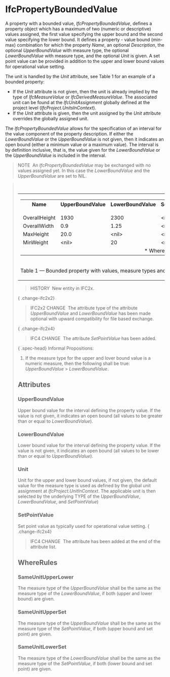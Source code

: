 # IfcPropertyBoundedValue

A property with a bounded value, _IfcPropertyBoundedValue_, defines a property object which has a maximum of two (numeric or descriptive) values assigned, the first value specifying the upper bound and the second value specifying the lower bound. It defines a property - value bound (min-max) combination for which the property _Name_, an optional _Description_, the optional _UpperBoundValue_ with measure type, the optional _LowerBoundValue_ with measure type, and the optional _Unit_ is given. A set point value can be provided in addition to the upper and lower bound values for operational value setting.

The unit is handled by the _Unit_ attribute, see Table 1 for an example of a bounded property:

* If the _Unit_ attribute is not given, then the unit is already implied by the type of _IfcMeasureValue_ or _IfcDerivedMeasureValue_. The associated unit can be found at the _IfcUnitAssignment_ globally defined at the project level (_IfcProject.UnitsInContext_). 
* If the _Unit_ attribute is given, then the unit assigned by the _Unit_ attribute overrides the globally assigned unit. 

The _IfcPropertyBoundedValue_ allows for the specification of an interval for the value component of the property description. If either the _LowerBoundValue_ or the _UpperBoundValue_ is not given, then it indicates an open bound (either a minimum value or a maximum value). The interval is by definition inclusive, that is, the value given for the _LowerBoundValue_ or the _UpperBoundValue_ is included in the interval.

> NOTE&nbsp; An _IfcPropertyBoundedValue_ may be exchanged with no values assigned yet. In this case the _LowerBoundValue_ and the _UpperBoundValue_ are set to NIL.

> &nbsp;
> 
> <table>
 <tr>
  <td>
   <table class="gridtable">
    <tr valign="top">
     <th width="15%">Name</th>
     <th width="15%">UpperBoundValue</th>
     <th width="15%">LowerBoundValue</th>
     <th width="15%">SetPointValue</th>
     <th width="45%">Type<br> <span style="font-size:smaller">(through <em>IfcValue</em>)</span></th>
     <th width="10%">Unit<br></th>
    </tr>
    <tr valign="top">
     <td>OverallHeight</td>
     <td>1930</td>
     <td>2300</td>
     <td>&lt;nil&gt;</td>
     <td><em>IfcPositiveLengthMeasure</em></td>
     <td>-</td>
    </tr>
    <tr valign="top">
     <td>OverallWidth</td>
     <td>0.9</td>
     <td>1.25</td>
     <td>&lt;nil&gt;</td>
     <td><em>IfcPositiveLengthMeasure</em></td>
     <td>m</td>
    </tr>
    <tr valign="top">
     <td>MaxHeight</td>
     <td>20.0</td>
     <td>&lt;nil&gt;</td>
     <td>&lt;nil&gt;</td>
     <td><em>IfcPositiveLengthMeasure</em></td>
     <td>-</td>
    </tr>
    <tr valign="top">
     <td>MinWeight</td>
     <td>&lt;nil&gt;</td>
     <td>20</td>
     <td>&lt;nil&gt;</td>
     <td><em>IfcMassMeasure</em></td>
     <td>kg</td>
    </tr>
    <tr>
     <td colspan="6" align="right">* Where rules ensures same measure type for all values</td>
    </tr>
   </table>
  </td>
 </tr>
 <tr>
  <td><p class="table">Table 1 &mdash; Bounded property with values, measure types and units</p></td>
 </tr>
</table>

> HISTORY&nbsp; New entity in IFC2x.

{ .change-ifc2x2}
> IFC2x2 CHANGE&nbsp; The attribute type of the attribute _UpperBoundValue_ and _LowerBoundValue_ has been made optional with upward compatibility for file based exchange.

{ .change-ifc2x4}
> IFC4 CHANGE&nbsp; The attribute _SetPointValue_ has been added.

{ .spec-head}
Informal Propositions:

1. If the measure type for the upper and lover bound value is a numeric measure, then the following shall be true: _UpperBoundValue_ &gt; _LowerBoundValue_.

## Attributes

### UpperBoundValue
Upper bound value for the interval defining the property value. If the value is not given, it indicates an open bound (all values to be greater than or equal to _LowerBoundValue_).

### LowerBoundValue
Lower bound value for the interval defining the property value. If the value is not given, it indicates an open bound (all values to be lower than or equal to _UpperBoundValue_).

### Unit
Unit for the upper and lower bound values, if not given, the default value for the measure type is used as defined by the global unit assignment at _IfcProject.UnitInContext_. The applicable unit is then selected by the underlying TYPE of the _UpperBoundValue_, _LowerBoundValue_, and _SetPointValue_)

### SetPointValue
Set point value as typically used for operational value setting.
{ .change-ifc2x4}
> IFC4 CHANGE&nbsp; The attribute has been added at the end of the attribute list.

## WhereRules

### SameUnitUpperLower
The measure type of the _UpperBoundValue_ shall be the same as the measure type of the _LowerBoundValue_, if both (upper and lower bound) are given.

### SameUnitUpperSet
The measure type of the _UpperBoundValue_ shall be the same as the measure type of the _SetPointValue_, if both (upper bound and set point) are given.

### SameUnitLowerSet
The measure type of the _LowerBoundValue_ shall be the same as the measure type of the _SetPointValue_, if both (lower bound and set point) are given.
